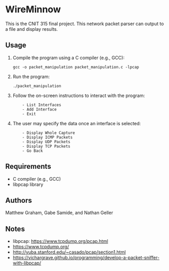 # WireMinnow
This is the CNIT 315 final project. This network packet parser can output to a file and display results.

## Usage

1. Compile the program using a C compiler (e.g., GCC):
    ```
    gcc -o packet_manipulation packet_manipulation.c -lpcap
    ```

2. Run the program:
    ```
    ./packet_manipulation
    ```

3. Follow the on-screen instructions to interact with the program:
   ``` 
       - List Interfaces 
       - Add Interface 
       - Exit 
   ```
4. The user may specify the data once an interface is selected:
   ```
       - Display Whole Capture 
       - Display ICMP Packets 
       - Display UDP Packets 
       - Display TCP Packets 
       - Go Back
   ```

## Requirements
- C compiler (e.g., GCC)
- libpcap library

## Authors
Matthew Graham, Gabe Samide, and Nathan Geller


## Notes
- libpcap: https://www.tcpdump.org/pcap.html
- https://www.tcpdump.org/
- http://yuba.stanford.edu/~casado/pcap/section1.html
- https://vichargrave.github.io/programming/develop-a-packet-sniffer-with-libpcap/

